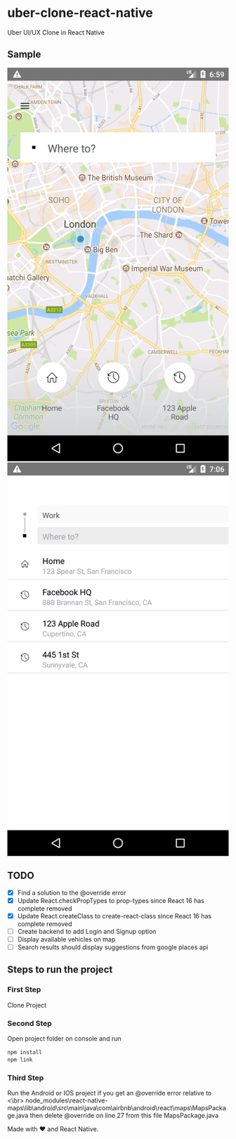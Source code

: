 # uber-clone-react-native
Uber UI/UX Clone in React Native

## Sample
![Screenshot](image.png)
![Screenshot](image2.png)

## TODO
   * [x] Find a solution to the @override error
   * [x] Update React.checkPropTypes to prop-types since React 16 has complete removed
   * [x] Update React.createClass to create-react-class since React 16 has complete removed
   * [ ] Create backend to add Login and Signup option
   * [ ] Display available vehicles on map
   * [ ] Search results should display suggestions from google places api

## Steps to run the project

### First Step
Clone Project

### Second Step
Open project folder on console and run

```sh
npm install
npm link
```

### Third Step
Run the Android or IOS project if you get an @override error relative to <\br>
node_modules\react-native-maps\lib\android\src\main\java\com\airbnb\android\react\maps\MapsPackage.java
then delete @override on line 27 from this file MapsPackage.java

Made with ❤️ and React Native.
